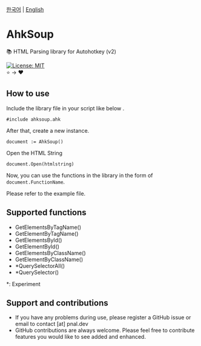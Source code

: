 [한국어](/README/ko.md) | [English](/README/en.md)

# AhkSoup
📚 HTML Parsing library for Autohotkey (v2)

[![License: MIT](https://img.shields.io/badge/License-MIT-yellow.svg)](https://opensource.org/licenses/MIT)<br>
⭐ → ❤️

## How to use
Include the library file in your script like below .
```
#include ahksoup.ahk
```

After that, create a new instance.

```
document := AhkSoup()
```

Open the HTML String
```
document.Open(htmlstring)
```

Now, you can use the functions in the library in the form of `document.FunctionName`.

Please refer to the example file.

## Supported functions
* GetElementsByTagName()
* GetElementByTagName()
* GetElementsById()
* GetElementById()
* GetElementsByClassName()
* GetElementByClassName()
* *QuerySelectorAll()
* *QuerySelector()

\*: Experiment

## Support and contributions
* If you have any problems during use, please register a GitHub issue or email to contact [at] pnal.dev
* GitHub contributions are always welcome. Please feel free to contribute features you would like to see added and enhanced.
